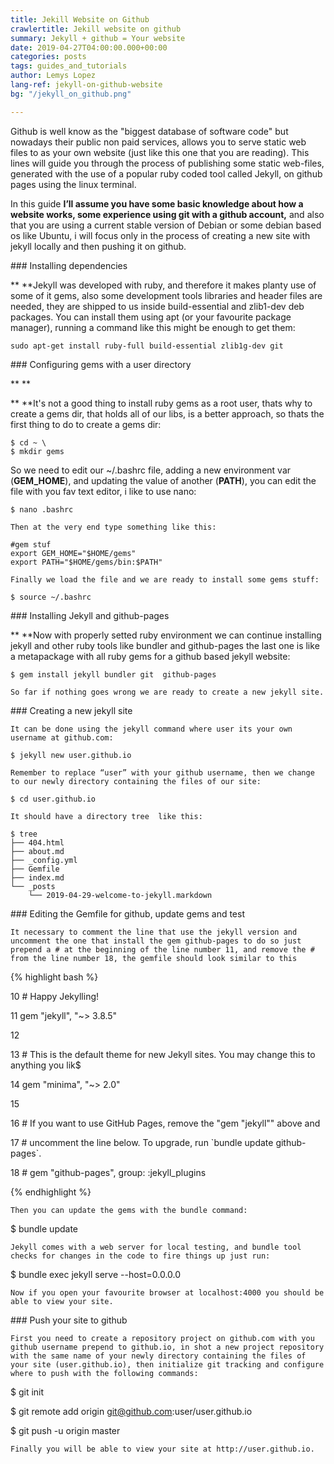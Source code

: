```yaml
---
title: Jekill Website on Github
crawlertitle: Jekill website on github
summary: Jekyll + github = Your website
date: 2019-04-27T04:00:00.000+00:00
categories: posts
tags: guides_and_tutorials
author: Lemys Lopez
lang-ref: jekyll-on-github-website
bg: "/jekyll_on_github.png"

---
```

Github is well know as the "biggest database of software code" but nowadays their public non paid services, allows you to  serve static web files to as your own website (just like this one that you are reading). This lines will guide you through  the process of publishing some static web-files, generated with the use of a popular ruby coded tool called Jekyll, on github pages using the linux terminal.

In this guide **I’ll assume you have some basic knowledge about how a website works, some experience using git with a github account,** and also that you are using a current stable version of Debian or some debian based os like Ubuntu, i will focus only in the process of creating a new site with jekyll locally and then pushing it on github.

\### Installing dependencies

\**	**Jekyll was developed with ruby, and therefore it makes planty use of some of it gems, also some development tools libraries and header files are needed, they are shipped to us inside build-essential and zlib1-dev deb packages. You can install them using apt (or your favourite package manager), running a command like this might be enough to get them:

    sudo apt-get install ruby-full build-essential zlib1g-dev git

\### Configuring gems with a user directory

\**	**

\**	**It's not a good thing to install ruby gems as a root user, thats why to create a gems dir, that holds all of our libs, is a better approach, so thats the first thing to do to create a gems dir:

    $ cd ~ \ 
    $ mkdir gems

So we need to edit our  \~/.bashrc file, adding a new environment var (**GEM_HOME**), and updating the value of another (**PATH**),  you can edit the file with you fav text editor, i like to use nano:  

    $ nano .bashrc

	Then at the very end type something like this:

    #gem stuf 
    export GEM_HOME="$HOME/gems" 
    export PATH="$HOME/gems/bin:$PATH"

	Finally we load the file and we are ready to install some gems stuff:

    $ source ~/.bashrc

\### Installing Jekyll and github-pages

\**	**Now with properly setted ruby environment we can continue installing jekyll and other ruby tools like bundler and github-pages the last one is like a metapackage with all ruby gems for a github based jekyll website:

    $ gem install jekyll bundler git  github-pages

	So far if nothing goes wrong we are ready to create a new jekyll site.

\### Creating a new jekyll site

	It can be done using the jekyll command where user its your own username at github.com:

    $ jekyll new user.github.io 

	Remember to replace “user” with your github username, then we change to our newly directory containing the files of our site:

    $ cd user.github.io

	It should have a directory tree  like this: 

    $ tree
    ├── 404.html
    ├── about.md
    ├── _config.yml
    ├── Gemfile
    ├── index.md
    └── _posts
    	└── 2019-04-29-welcome-to-jekyll.markdown

\### Editing the Gemfile for github, update gems and test

	It necessary to comment the line that use the jekyll version and uncomment the one that install the gem github-pages to do so just prepend a # at the beginning of the line number 11, and remove the # from the line number 18, the gemfile should look similar to this 

{% highlight bash %} 

10 # Happy Jekylling!

11 gem "jekyll", "\~> 3.8.5"

12

13 # This is the default theme for new Jekyll sites. You may change this to anything you lik$

14 gem "minima", "\~> 2.0"

15

16 # If you want to use GitHub Pages, remove the "gem "jekyll"" above and

17 # uncomment the line below. To upgrade, run \`bundle update github-pages\`.

18 # gem "github-pages", group: :jekyll_plugins

{% endhighlight %}

	Then you can update the gems with the bundle command:

$ bundle update

	Jekyll comes with a web server for local testing, and bundle tool checks for changes in the code to fire things up just run:

$ bundle exec jekyll serve --host=0.0.0.0

	Now if you open your favourite browser at localhost:4000 you should be able to view your site.

\### Push your site to github

	First you need to create a repository project on github.com with you github username prepend to github.io, in shot a new project repository with the same name of your newly directory containing the files of your site (user.github.io), then initialize git tracking and configure where to push with the following commands: 

$ git init

$ git remote add origin git@github.com:user/user.github.io

$ git push -u origin master

	Finally you will be able to view your site at http://user.github.io.